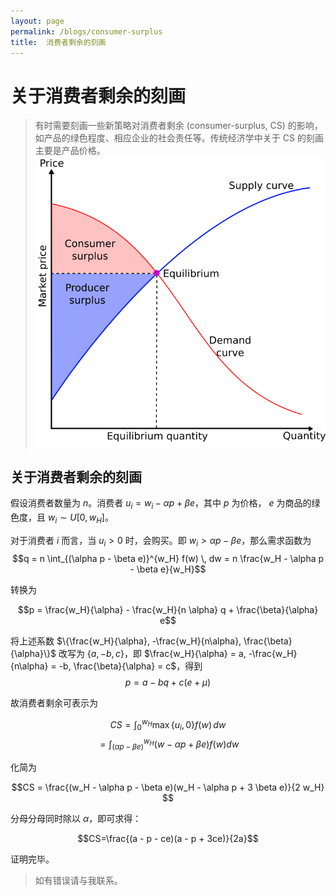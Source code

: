 ```yaml
---
layout: page
permalink: /blogs/consumer-surplus
title:  消费者剩余的刻画
---
```


# 关于消费者剩余的刻画
> 有时需要刻画一些新策略对消费者剩余 (consumer-surplus, CS) 的影响，如产品的绿色程度、相应企业的社会责任等。传统经济学中关于 CS 的刻画主要是产品价格。
<br>![Economic-surpluses.svg](consumer-surplus.assets/Economic-surpluses.svg)

## 关于消费者剩余的刻画

假设消费者数量为 $n$。消费者 $u_i = w_i - \alpha p + \beta e$，其中 $p$ 为价格， $e$ 为商品的绿色度，且 $w_i \sim U[0, w_H]$。

对于消费者 $i$ 而言，当 $u_i > 0$ 时，会购买。即 $w_i > \alpha p - \beta e$，那么需求函数为 
$$q = n \int_{(\alpha p - \beta e)}^{w_H} f(w) \, dw = n \frac{w_H - \alpha p - \beta e}{w_H}$$ 

转换为

$$p = \frac{w_H}{\alpha} - \frac{w_H}{n \alpha} q + \frac{\beta}{\alpha} e$$

将上述系数 $\{\frac{w_H}{\alpha}, -\frac{w_H}{n\alpha}, \frac{\beta}{\alpha}\}$ 改写为 $\{a, -b, c\}$，即 $\frac{w_H}{\alpha} = a, -\frac{w_H}{n\alpha} = -b, \frac{\beta}{\alpha} = c$，得到
$$p = a - bq + c(e + \mu)$$

故消费者剩余可表示为

$$CS = \int_0^{w_H} \max \{u_i, 0\} f(w) \, dw $$
$$= \int_{(\alpha p - \beta e)}^{w_H} (w - \alpha p + \beta e) f(w)  dw$$ 

化简为

$$CS = \frac{(w_H - \alpha p - \beta e)(w_H - \alpha p + 3 \beta e)}{2 w_H} $$

分母分母同时除以 $\alpha$，即可求得：

 $$CS=\frac{(a - p - ce)(a - p + 3ce)}{2a}$$

证明完毕。

> 如有错误请与我联系。

<script type="text/x-mathjax-config">
    MathJax.Hub.Config({ TeX: { equationNumbers: { autoNumber: "all" } } });
</script>

<script type="text/x-mathjax-config">
    MathJax.Hub.Config({tex2jax: {
             inlineMath: [ ['$','$'], ["\\(","\\)"] ],
             processEscapes: true
           }
         });
</script>

<script src="https://cdn.mathjax.org/mathjax/latest/MathJax.js?config=TeX-AMS-MML_HTMLorMML" type="text/javascript">
</script>